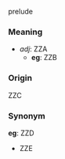 prelude
### Meaning
+ _adj_: ZZA
    + __eg__: ZZB

### Origin

ZZC

### Synonym

__eg__: ZZD

+ ZZE


